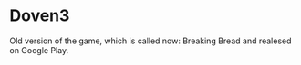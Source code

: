 # Doven3

Old version of the game, which is called now: Breaking Bread and realesed on Google Play.
